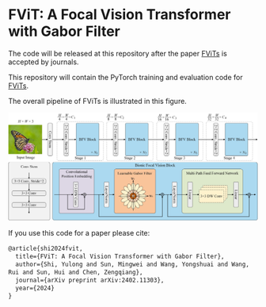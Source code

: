 # FViT: A Focal Vision Transformer with Gabor Filter

The code will be released at this repository after the paper [FViTs](https://arxiv.org/abs/2402.11303) is accepted by journals.

This repository will contain the PyTorch training and evaluation code for [FViTs](https://arxiv.org/abs/2402.11303).

The overall pipeline of FViTs is illustrated in this figure.

![FViT](./figs/FViTs.jpg)

If you use this code for a paper please cite:

```
@article{shi2024fvit,
  title={FViT: A Focal Vision Transformer with Gabor Filter},
  author={Shi, Yulong and Sun, Mingwei and Wang, Yongshuai and Wang, Rui and Sun, Hui and Chen, Zengqiang},
  journal={arXiv preprint arXiv:2402.11303},
  year={2024}
}
```

